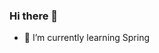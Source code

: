 ### Hi there 👋
- 🌱 I’m currently learning Spring

<!--
**Betterman-qs/Betterman-qs** is a ✨ _special_ ✨ repository because its `README.md` (this file) appears on your GitHub profile.

Here are some ideas to get you started:

-->
